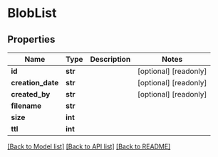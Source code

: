 # BlobList

## Properties
Name | Type | Description | Notes
------------ | ------------- | ------------- | -------------
**id** | **str** |  | [optional] [readonly] 
**creation_date** | **str** |  | [optional] [readonly] 
**created_by** | **str** |  | [optional] [readonly] 
**filename** | **str** |  | 
**size** | **int** |  | 
**ttl** | **int** |  | 

[[Back to Model list]](../README.md#documentation-for-models) [[Back to API list]](../README.md#documentation-for-api-endpoints) [[Back to README]](../README.md)


